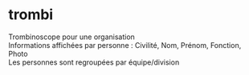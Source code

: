 # trombi  
Trombinoscope pour une organisation  
Informations affichées par personne : Civilité, Nom, Prénom, Fonction, Photo  
Les personnes sont regroupées par équipe/division  
